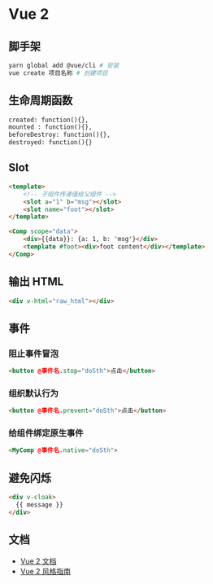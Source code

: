 # Vue 2
## 脚手架

```bash
yarn global add @vue/cli # 安装
vue create 项目名称 # 创建项目
```

## 生命周期函数

```html
created: function(){},
mounted : function(){},
beforeDestroy: function(){},
destroyed: function(){}
```

## Slot

```html
<template>
	<!-- 子组件传递值给父组件 -->
	<slot a="1" b="msg"></slot>
	<slot name="foot"></slot>
</template>
```

```html
<Comp scope="data">
	<div>{{data}}: {a: 1, b: 'msg'}</div> 
	<template #foot><div>foot content</div></template>
</Comp>
```

## 输出 HTML

```html
<div v-html="raw_html"></div>
```

## 事件

### 阻止事件冒泡

```html
<button @事件名.stop="doSth">点击</button>
```

### 组织默认行为

```html
<button @事件名.prevent="doSth">点击</button>
```

### 给组件绑定原生事件

```html
<MyComp @事件名.native="doSth">
```

## 避免闪烁

```html
<div v-cloak>
  {{ message }}
</div>
```

## 文档

- [Vue 2 文档](https://cn.vuejs.org/v2/api/)
- [Vue 2 风格指南](https://cn.vuejs.org/v2/style-guide/)